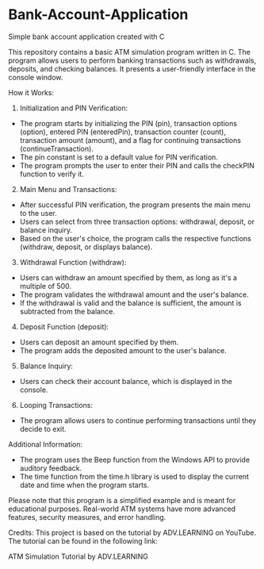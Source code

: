 # Bank-Account-Application
Simple bank account application created with C

This repository contains a basic ATM simulation program written in C. 
The program allows users to perform banking transactions such as withdrawals, deposits, and checking balances. It presents a user-friendly interface in the console window.

How it Works:
1) Initialization and PIN Verification:

- The program starts by initializing the PIN (pin), transaction options (option), entered PIN (enteredPin), transaction counter (count), transaction amount (amount), and a flag for continuing transactions (continueTransaction).
- The pin constant is set to a default value for PIN verification.
- The program prompts the user to enter their PIN and calls the checkPIN function to verify it.

2) Main Menu and Transactions:

- After successful PIN verification, the program presents the main menu to the user.
- Users can select from three transaction options: withdrawal, deposit, or balance inquiry.
- Based on the user's choice, the program calls the respective functions (withdraw, deposit, or displays balance).

3) Withdrawal Function (withdraw):

- Users can withdraw an amount specified by them, as long as it's a multiple of 500.
- The program validates the withdrawal amount and the user's balance.
- If the withdrawal is valid and the balance is sufficient, the amount is subtracted from the balance.

4) Deposit Function (deposit):

- Users can deposit an amount specified by them.
- The program adds the deposited amount to the user's balance.

5) Balance Inquiry:
- Users can check their account balance, which is displayed in the console.

6) Looping Transactions:
- The program allows users to continue performing transactions until they decide to exit.

Additional Information:
- The program uses the Beep function from the Windows API to provide auditory feedback.
- The time function from the time.h library is used to display the current date and time when the program starts.

Please note that this program is a simplified example and is meant for educational purposes. Real-world ATM systems have more advanced features, security measures, and error handling.

Credits:
This project is based on the tutorial by ADV.LEARNING on YouTube. The tutorial can be found in the following link:

ATM Simulation Tutorial by ADV.LEARNING
